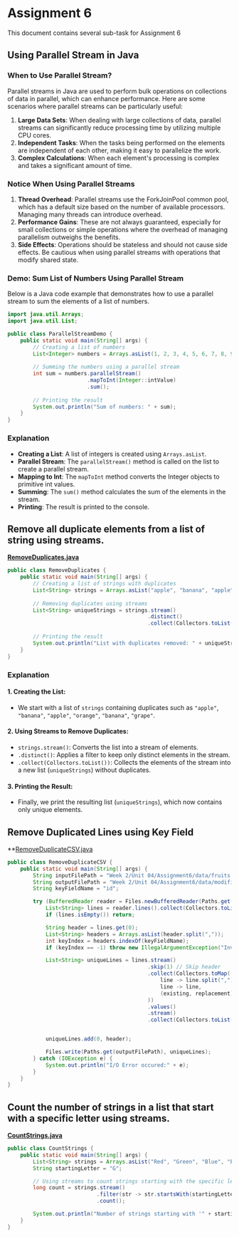 # Assignment 6
This document contains several sub-task for Assignment 6

## Using Parallel Stream in Java

### When to Use Parallel Stream?

Parallel streams in Java are used to perform bulk operations on collections of data in parallel, which can enhance performance. Here are some scenarios where parallel streams can be particularly useful:

1. **Large Data Sets**: When dealing with large collections of data, parallel streams can significantly reduce processing time by utilizing multiple CPU cores.
2. **Independent Tasks**: When the tasks being performed on the elements are independent of each other, making it easy to parallelize the work.
3. **Complex Calculations**: When each element's processing is complex and takes a significant amount of time.

### Notice When Using Parallel Streams

1. **Thread Overhead**: Parallel streams use the ForkJoinPool common pool, which has a default size based on the number of available processors. Managing many threads can introduce overhead.
2. **Performance Gains**: These are not always guaranteed, especially for small collections or simple operations where the overhead of managing parallelism outweighs the benefits.
3. **Side Effects**: Operations should be stateless and should not cause side effects. Be cautious when using parallel streams with operations that modify shared state.

### Demo: Sum List of Numbers Using Parallel Stream

Below is a Java code example that demonstrates how to use a parallel stream to sum the elements of a list of numbers.

```java
import java.util.Arrays;
import java.util.List;

public class ParallelStreamDemo {
    public static void main(String[] args) {
        // Creating a list of numbers
        List<Integer> numbers = Arrays.asList(1, 2, 3, 4, 5, 6, 7, 8, 9, 10);
        
        // Summing the numbers using a parallel stream
        int sum = numbers.parallelStream()
                         .mapToInt(Integer::intValue)
                         .sum();
        
        // Printing the result
        System.out.println("Sum of numbers: " + sum);
    }
}
```

### Explanation
- **Creating a List**: A list of integers is created using `Arrays.asList`.
- **Parallel Stream**: The `parallelStream()` method is called on the list to create a parallel stream.
- **Mapping to Int**: The `mapToInt` method converts the Integer objects to primitive int values.
- **Summing**: The `sum()` method calculates the sum of the elements in the stream.
- **Printing**: The result is printed to the console.

## Remove all duplicate elements from a list of string using streams.​

**[RemoveDuplicates.java](RemoveDuplicates.java)**
```java
public class RemoveDuplicates {
    public static void main(String[] args) {
        // Creating a list of strings with duplicates
        List<String> strings = Arrays.asList("apple", "banana", "apple", "orange", "banana", "grape");
        
        // Removing duplicates using streams
        List<String> uniqueStrings = strings.stream()
                                            .distinct()
                                            .collect(Collectors.toList());
        
        // Printing the result
        System.out.println("List with duplicates removed: " + uniqueStrings);
    }
}
```
### Explanation
#### 1. Creating the List:
- We start with a list of `strings` containing duplicates such as `"apple"`, `"banana"`, `"apple"`, `"orange"`, `"banana"`, `"grape"`.

#### 2. Using Streams to Remove Duplicates:
- `strings.stream()`: Converts the list into a stream of elements.
- `.distinct()`: Applies a filter to keep only distinct elements in the stream.
- `.collect(Collectors.toList())`: Collects the elements of the stream into a new list (`uniqueStrings`) without duplicates.

#### 3. Printing the Result:
- Finally, we print the resulting list (`uniqueStrings`), which now contains only unique elements.

## Remove Duplicated Lines using Key Field
**[RemoveDuplicateCSV.java](RemoveDuplicateCSV.java)
```java
public class RemoveDuplicateCSV {
    public static void main(String[] args) {
        String inputFilePath = "Week 2/Unit 04/Assignment6/data/fruits.csv";
        String outputFilePath = "Week 2/Unit 04/Assignment6/data/modified.csv";
        String keyFieldName = "id";

        try (BufferedReader reader = Files.newBufferedReader(Paths.get(inputFilePath))) {
            List<String> lines = reader.lines().collect(Collectors.toList());
            if (lines.isEmpty()) return;

            String header = lines.get(0);
            List<String> headers = Arrays.asList(header.split(","));
            int keyIndex = headers.indexOf(keyFieldName);
            if (keyIndex == -1) throw new IllegalArgumentException("Invalid key field name");

            List<String> uniqueLines = lines.stream()
                                            .skip(1) // Skip header
                                            .collect(Collectors.toMap(
                                                line -> line.split(",")[keyIndex],
                                                line -> line,
                                                (existing, replacement) -> existing
                                            ))
                                            .values()
                                            .stream()
                                            .collect(Collectors.toList());


            uniqueLines.add(0, header);

            Files.write(Paths.get(outputFilePath), uniqueLines);
        } catch (IOException e) {
            System.out.println("I/O Error occured:" + e);
        }
    }
}
```

## Count the number of strings in a list that start with a specific letter using streams.​
**[CountStrings.java](CountStrings.java)**
```java
public class CountStrings {
    public static void main(String[] args) {
        List<String> strings = Arrays.asList("Red", "Green", "Blue", "Pink", "Brown");
        String startingLetter = "G";

        // Using streams to count strings starting with the specific letter
        long count = strings.stream()
                            .filter(str -> str.startsWith(startingLetter))
                            .count();

        System.out.println("Number of strings starting with '" + startingLetter + "': " + count);
    }
}
```

